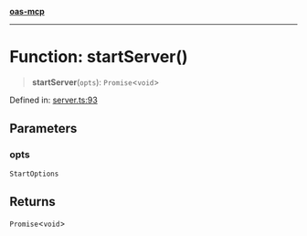 [**oas-mcp**](../README.md)

***

# Function: startServer()

> **startServer**(`opts`): `Promise`\<`void`\>

Defined in: [server.ts:93](https://github.com/elwizard33/oas-mcp/blob/8e2319f50a7dff4ff946a1b290930f93208fe588/src/server.ts#L93)

## Parameters

### opts

`StartOptions`

## Returns

`Promise`\<`void`\>
